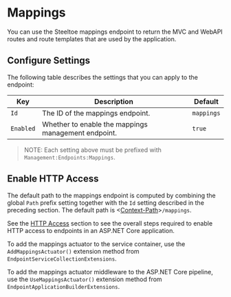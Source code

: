 # Mappings

You can use the Steeltoe mappings endpoint to return the MVC and WebAPI routes and route templates that are used by the application.

## Configure Settings

The following table describes the settings that you can apply to the endpoint:

| Key | Description | Default |
| --- | --- | --- |
| `Id` | The ID of the mappings endpoint. | `mappings` |
| `Enabled` | Whether to enable the mappings management endpoint. | `true` |

>NOTE: Each setting above must be prefixed with `Management:Endpoints:Mappings`.

## Enable HTTP Access

The default path to the mappings endpoint is computed by combining the global `Path` prefix setting together with the `Id` setting described in the preceding section. The default path is <[Context-Path](./hypermedia#base-context-path)>`/mappings`.

See the [HTTP Access](/docs/3/management/using-endpoints#http-access) section to see the overall steps required to enable HTTP access to endpoints in an ASP.NET Core application.

To add the mappings actuator to the service container, use the `AddMappingsActuator()` extension method from `EndpointServiceCollectionExtensions`.

To add the mappings actuator middleware to the ASP.NET Core pipeline, use the `UseMappingsActuator()` extension method from `EndpointApplicationBuilderExtensions`.
